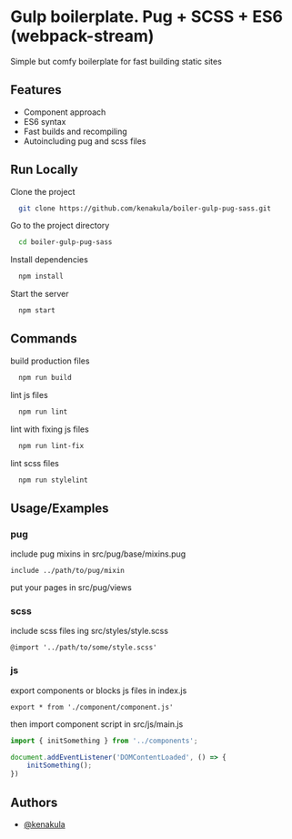 # Gulp boilerplate. Pug + SCSS + ES6 (webpack-stream)

Simple but comfy boilerplate for fast building static sites
## Features

- Component approach
- ES6 syntax
- Fast builds and recompiling
- Autoincluding pug and scss files

## Run Locally

Clone the project

```bash
  git clone https://github.com/kenakula/boiler-gulp-pug-sass.git
```

Go to the project directory

```bash
  cd boiler-gulp-pug-sass
```

Install dependencies

```bash
  npm install
```

Start the server

```bash
  npm start
```


## Commands

build production files

```bash
  npm run build
```

lint js files

```bash
  npm run lint
```

lint with fixing js files

```bash
  npm run lint-fix
```

lint scss files

```bash
  npm run stylelint
```
## Usage/Examples

### pug

include pug mixins in src/pug/base/mixins.pug
```
include ../path/to/pug/mixin
```

put your pages in src/pug/views

### scss
include scss files ing src/styles/style.scss
```
@import '../path/to/some/style.scss'
```

### js
export components or blocks js files in index.js
```
export * from './component/component.js'
```

then import component script in src/js/main.js

```javascript
import { initSomething } from '../components';

document.addEventListener('DOMContentLoaded', () => {
    initSomething();
})
```
## Authors

- [@kenakula](https://github.com/kenakula)

